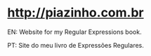 # http://piazinho.com.br

EN: Website for my Regular Expressions book.

PT: Site do meu livro de Expressões Regulares.

